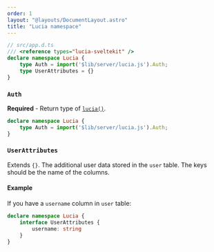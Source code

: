 ```yaml
---
order: 1
layout: "@layouts/DocumentLayout.astro"
title: "Lucia namespace"
---
```


```ts
// src/app.d.ts
/// <reference types="lucia-sveltekit" />
declare namespace Lucia {
	type Auth = import('$lib/server/lucia.js').Auth;
	type UserAttributes = {}
}
```

### `Auth`

**Required** - Return type of [`lucia()`](/reference/api/server-api#lucia).

```ts
declare namespace Lucia {
	type Auth = import('$lib/server/lucia.js').Auth;
}
```

### `UserAttributes`

Extends `{}`. The additional user data stored in the `user` table. The keys should be the name of the columns.

#### Example

If you have a `username` column in `user` table:

```ts
declare namespace Lucia {
	interface UserAttributes {
		username: string
	}
}
```